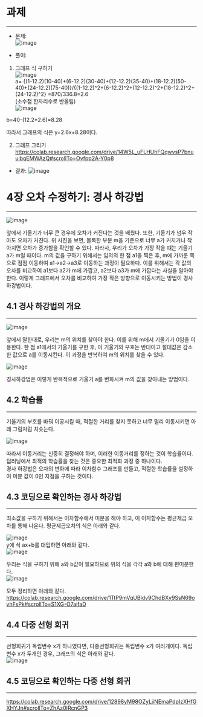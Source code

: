 # 과제 
---------
- 문제:    
![image](https://user-images.githubusercontent.com/94752167/212787787-091518c6-f4fe-4b05-93d0-6e0fa5ab5e85.png)
      
- 풀이:
1) 그래프 식 구하기       
![image](https://user-images.githubusercontent.com/94752167/212788026-879ce220-7653-44d9-a296-a4c2a0dd4bd1.png)       
a= {(1-12.2)(10-40)+(6-12.2)(30-40)+(12-12.2)(35-40)+(18-12.2)(50-40)+(24-12.2)(75-40)}/{(1-12.2)^2+(6-12.2)^2+(12-12.2)^2+(18-12.2)^2+(24-12.2)^2}
=870/336.8=2.6    
(소수점 한자리수로 반올림)    
![image](https://user-images.githubusercontent.com/94752167/212788776-4c7ea168-1320-4d1f-bd6b-318f6328c2d2.png)       
    
b=40-(12.2*2.6)=8.28    

따라서 그래프의 식은 y=2.6x+8.28이다.

2) 그래프 그리기
https://colab.research.google.com/drive/14W5L_uFLHUhFQqwvsP7bnuuibqEMWAzQ#scrollTo=Ovfpp2A-Y0p8
     
- 결과:
![image](https://user-images.githubusercontent.com/94752167/212793155-6954744d-1c57-4941-96e9-6baef55caee8.png)    



# 4장 오차 수정하기: 경사 하강법
------------
![image](https://user-images.githubusercontent.com/94752167/212793435-b98f0bd5-0c59-421b-8b1b-18995e14b613.png)     

앞에서 기울기가 너무 큰 경우에 오차가 커진다는 것을 배웠다. 또한, 기울기가 넘우 작아도 오차가 커진다. 위 사진을 보면, 볼록한 부분 m을 기준으로 너무 a가 커지거나 작아지면 오차가 증가함을 확인할 수 있다. 따라사, 우리가 오차가 가장 작을 떄는 기울기 a가 m일 때이다. m의 값을 구하기 위해서는 임의의 한 점 a1을 찍은 후, m에 가까운 쪽으로 점점 이동하여 a1->a2->a3로 이동하는 과정이 필요하다. 이를 위해서는 각 값의 오차를 비교하여 a1보다 a2가 m에 가깝고, a2보다 a3가 m에 가깝다는 사실을 알아야 한다. 이렇게 그래프에서 오차를 비교하여 가장 작은 방향으로 이동시키는 방법이 경사하강법이다.    

## 4.1 경사 하강법의 개요
-----------

![image](https://user-images.githubusercontent.com/94752167/212793960-e8486e1d-bc80-4890-89f8-dbec90b417e1.png)    

앞에서 말한대로, 우리는 m의 위치를 찾아야 한다. 이를 위해 m에서 기울기가 0임을 이용한다. 한 점 a1에서의 기울기를 구한 후, 이 기울기와 부호는 반대이고 절대값은 감소한 값으로 a를 이동시킨다. 이 과정을 반복하여 m의 위치를 찾을 수 있다.

![image](https://user-images.githubusercontent.com/94752167/212794150-71f59cd6-63c3-4ed0-b236-d78f6d95e717.png)    

경사하강법은 이렇게 반복적으로 기울기 a를 변화시켜 m의 값을 찾아내는 방법이다.    

## 4.2 학습률
----------
기울기의 부호를 바꿔 이공시킬 때, 적절한 거리를 찾지 못하고 너무 멀리 이동시키면 아래 그림처럼 치솟는다.   

![image](https://user-images.githubusercontent.com/94752167/212794464-5145fc46-b273-460f-a245-740f98fcfc62.png)    

따라서 이동거리는 신중히 결정해야 하며, 이러한 이동거리를 정하는 것이 학습률이다. 딥러닝에서 최적의 학습률을 찾는 것은 중요한 최적화 과정 중 하나이다.    
경사 하강법은 오차의 변화에 따라 이차함수 그래프를 만들고, 적절한 학습률을 설정하여 미분 값이 0인 지점을 구하는 것이다.    

## 4.3 코딩으로 확인하는 경사 하강법
----------
최소값을 구하기 위해서는 이차함수에서 미분을 해야 하고, 이 이차함수는 평균제곱 오차를 통해 나온다. 평균제곱오차의 식은 아래와 같다.    

![image](https://user-images.githubusercontent.com/94752167/212795039-e88cd6cc-27c8-433b-ba82-77fa7dc908db.png)    
y에 식 ax+b를 대입하면 아래와 같다.    
![image](https://user-images.githubusercontent.com/94752167/212795129-e6681f10-eb39-4fd9-b135-79dc87fb619a.png)     

우리는 식을 구하기 위해 a와 b값이 필요하므로 위의 식을 각각 a와 b에 대해 편미분한다.   
![image](https://user-images.githubusercontent.com/94752167/212795218-4f93a04e-47ef-427e-bd7a-5bf8ca736054.png)

모두 정리하면 아래와 같다.    
https://colab.research.google.com/drive/1TtP9mVqUBldv9ChdBXy9SsN69ovhFsPk#scrollTo=S1XG-O7aifaD
   

## 4.4 다중 선형 회귀
--------------
선형회귀가 독립변수 x가 하나였다면, 다중선형회귀는 독립변수 x가 여러개이다.
독립변수 x가 두개인 경우, 그래프의 식은 아래와 같다.   
![image](https://user-images.githubusercontent.com/94752167/212797749-c7fbcb86-0a0c-48a7-90cb-b2e1b738845e.png)    

## 4.5 코딩으로 확인하는 다중 선형 회귀
------------
https://colab.research.google.com/drive/12898yM98OZyLjiNEmaPdpIzXHfGXHYJn#scrollTo=ZhAz0IRcnGP3









